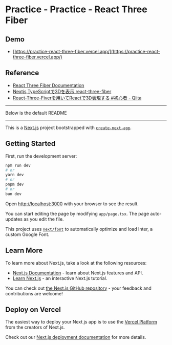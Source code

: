 # Practice - Practice - React Three Fiber

## Demo

- [https://practice-react-three-fiber.vercel.app/](https://practice-react-three-fiber.vercel.app/)

## Reference

- [React Three Fiber Documentation](https://docs.pmnd.rs/react-three-fiber/)
- [Nextjs,TypeScriptで3Dを表示 react-three-fiber](https://zenn.dev/jun0723/articles/188834ae228d8f)
- [React-Three-Fiverを用いてReactで3D表現する \#初心者 - Qiita](https://qiita.com/watataku8911/items/687b0609e0739cd1ad4f)

---

Below is the default README

---


This is a [Next.js](https://nextjs.org/) project bootstrapped with [`create-next-app`](https://github.com/vercel/next.js/tree/canary/packages/create-next-app).

## Getting Started

First, run the development server:

```bash
npm run dev
# or
yarn dev
# or
pnpm dev
# or
bun dev
```

Open [http://localhost:3000](http://localhost:3000) with your browser to see the result.

You can start editing the page by modifying `app/page.tsx`. The page auto-updates as you edit the file.

This project uses [`next/font`](https://nextjs.org/docs/basic-features/font-optimization) to automatically optimize and load Inter, a custom Google Font.

## Learn More

To learn more about Next.js, take a look at the following resources:

- [Next.js Documentation](https://nextjs.org/docs) - learn about Next.js features and API.
- [Learn Next.js](https://nextjs.org/learn) - an interactive Next.js tutorial.

You can check out [the Next.js GitHub repository](https://github.com/vercel/next.js/) - your feedback and contributions are welcome!

## Deploy on Vercel

The easiest way to deploy your Next.js app is to use the [Vercel Platform](https://vercel.com/new?utm_medium=default-template&filter=next.js&utm_source=create-next-app&utm_campaign=create-next-app-readme) from the creators of Next.js.

Check out our [Next.js deployment documentation](https://nextjs.org/docs/deployment) for more details.
